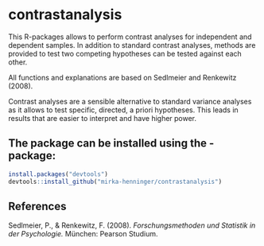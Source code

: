 
<!-- README.md is generated from README.Rmd. Please edit that file -->
contrastanalysis
================

This R-packages allows to perform contrast analyses for independent and dependent samples. In addition to standard contrast analyses, methods are provided to test two competing hypotheses can be tested against each other.

All functions and explanations are based on Sedlmeier and Renkewitz (2008).

Contrast analyses are a sensible alternative to standard variance analyses as it allows to test specific, directed, a priori hypotheses. This leads in results that are easier to interpret and have higher power.

The package can be installed using the <devtools>-package:
----------------------------------------------------------

``` r
install.packages("devtools")
devtools::install_github("mirka-henninger/contrastanalysis")
```

References
----------

Sedlmeier, P., & Renkewitz, F. (2008). *Forschungsmethoden und Statistik in der Psychologie.* München: Pearson Studium.

<!-- This repository contains the data and code for our paper:

> Authors, (YYYY). _Contrast analyses for independent and dependent samples, as well as tests for competing hypotheses_. Name of journal/book <https://doi.org/xxx/xxx>

Our pre-print is online here:

> Authors, (YYYY). _Contrast analyses for independent and dependent samples, as well as tests for competing hypotheses_. Name of journal/book, Accessed 24 Oct 2019. Online at <https://doi.org/xxx/xxx> 


### How to cite

Please cite this compendium as:

> Authors, (2019). _Compendium of R code and data for Contrast analyses for independent and dependent samples, as well as tests for competing hypotheses_. Accessed 24 Oct 2019. Online at <https://doi.org/xxx/xxx>

### How to download or install

You can download the compendium as a zip from from this URL: </archive/master.zip>

Or you can install this compendium as an R package, contrastanalysis, from GitHub with:
### Licenses

**Text and figures :**  [CC-BY-4.0](http://creativecommons.org/licenses/by/4.0/)

**Code :** See the [DESCRIPTION](DESCRIPTION) file

**Data :** [CC-0](http://creativecommons.org/publicdomain/zero/1.0/) attribution requested in reuse

### Contributions

We welcome contributions from everyone. Before you get started, please see our [contributor guidelines](CONTRIBUTING.md). Please note that this project is released with a [Contributor Code of Conduct](CONDUCT.md). By participating in this project you agree to abide by its terms.-->

